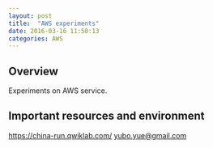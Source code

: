 ```yaml
---
layout: post
title:  "AWS experiments"
date: 2016-03-16 11:50:13
categories: AWS
---
```


## Overview
Experiments on AWS service.

## Important resources and environment
https://china-run.qwiklab.com/ yubo.yue@gmail.com

## 